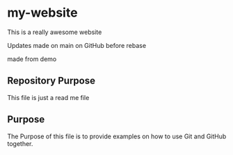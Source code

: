 # my-website

This is a really awesome website

Updates made on main on GitHub before rebase

made from demo

## Repository Purpose


This file is just a read me file

## Purpose

The Purpose of this file is to provide examples
on how to use Git and GitHub together.


